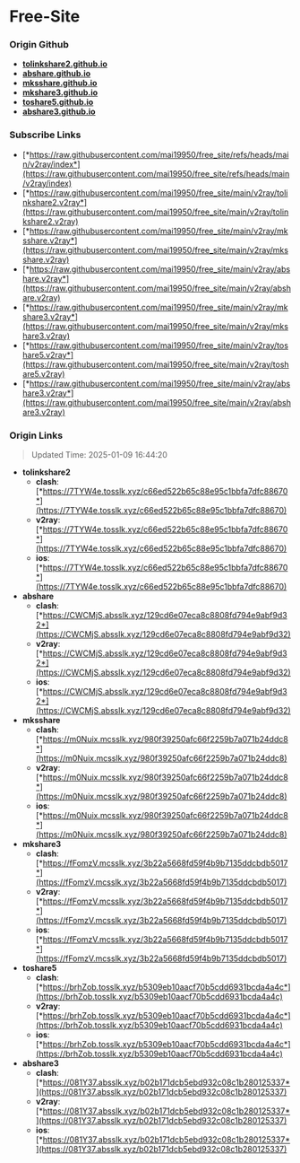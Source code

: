 # Free-Site

### Origin Github

- [**tolinkshare2.github.io**](https://github.com/tolinkshare2/tolinkshare2.github.io)
- [**abshare.github.io**](https://github.com/abshare/abshare.github.io)
- [**mksshare.github.io**](https://github.com/mksshare/mksshare.github.io)
- [**mkshare3.github.io**](https://github.com/mkshare3/mkshare3.github.io)
- [**toshare5.github.io**](https://github.com/toshare5/toshare5.github.io)
- [**abshare3.github.io**](https://github.com/abshare3/abshare3.github.io)

### Subscribe Links

- [*https://raw.githubusercontent.com/mai19950/free_site/refs/heads/main/v2ray/index*](https://raw.githubusercontent.com/mai19950/free_site/refs/heads/main/v2ray/index)
- [*https://raw.githubusercontent.com/mai19950/free_site/main/v2ray/tolinkshare2.v2ray*](https://raw.githubusercontent.com/mai19950/free_site/main/v2ray/tolinkshare2.v2ray)
- [*https://raw.githubusercontent.com/mai19950/free_site/main/v2ray/mksshare.v2ray*](https://raw.githubusercontent.com/mai19950/free_site/main/v2ray/mksshare.v2ray)
- [*https://raw.githubusercontent.com/mai19950/free_site/main/v2ray/abshare.v2ray*](https://raw.githubusercontent.com/mai19950/free_site/main/v2ray/abshare.v2ray)
- [*https://raw.githubusercontent.com/mai19950/free_site/main/v2ray/mkshare3.v2ray*](https://raw.githubusercontent.com/mai19950/free_site/main/v2ray/mkshare3.v2ray)
- [*https://raw.githubusercontent.com/mai19950/free_site/main/v2ray/toshare5.v2ray*](https://raw.githubusercontent.com/mai19950/free_site/main/v2ray/toshare5.v2ray)
- [*https://raw.githubusercontent.com/mai19950/free_site/main/v2ray/abshare3.v2ray*](https://raw.githubusercontent.com/mai19950/free_site/main/v2ray/abshare3.v2ray)

### Origin Links

> Updated Time: 2025-01-09 16:44:20

- **tolinkshare2**
  - **clash**: [*https://7TYW4e.tosslk.xyz/c66ed522b65c88e95c1bbfa7dfc88670*](https://7TYW4e.tosslk.xyz/c66ed522b65c88e95c1bbfa7dfc88670)
  - **v2ray**: [*https://7TYW4e.tosslk.xyz/c66ed522b65c88e95c1bbfa7dfc88670*](https://7TYW4e.tosslk.xyz/c66ed522b65c88e95c1bbfa7dfc88670)
  - **ios**: [*https://7TYW4e.tosslk.xyz/c66ed522b65c88e95c1bbfa7dfc88670*](https://7TYW4e.tosslk.xyz/c66ed522b65c88e95c1bbfa7dfc88670)
- **abshare**
  - **clash**: [*https://CWCMjS.absslk.xyz/129cd6e07eca8c8808fd794e9abf9d32*](https://CWCMjS.absslk.xyz/129cd6e07eca8c8808fd794e9abf9d32)
  - **v2ray**: [*https://CWCMjS.absslk.xyz/129cd6e07eca8c8808fd794e9abf9d32*](https://CWCMjS.absslk.xyz/129cd6e07eca8c8808fd794e9abf9d32)
  - **ios**: [*https://CWCMjS.absslk.xyz/129cd6e07eca8c8808fd794e9abf9d32*](https://CWCMjS.absslk.xyz/129cd6e07eca8c8808fd794e9abf9d32)
- **mksshare**
  - **clash**: [*https://m0Nuix.mcsslk.xyz/980f39250afc66f2259b7a071b24ddc8*](https://m0Nuix.mcsslk.xyz/980f39250afc66f2259b7a071b24ddc8)
  - **v2ray**: [*https://m0Nuix.mcsslk.xyz/980f39250afc66f2259b7a071b24ddc8*](https://m0Nuix.mcsslk.xyz/980f39250afc66f2259b7a071b24ddc8)
  - **ios**: [*https://m0Nuix.mcsslk.xyz/980f39250afc66f2259b7a071b24ddc8*](https://m0Nuix.mcsslk.xyz/980f39250afc66f2259b7a071b24ddc8)
- **mkshare3**
  - **clash**: [*https://fFomzV.mcsslk.xyz/3b22a5668fd59f4b9b7135ddcbdb5017*](https://fFomzV.mcsslk.xyz/3b22a5668fd59f4b9b7135ddcbdb5017)
  - **v2ray**: [*https://fFomzV.mcsslk.xyz/3b22a5668fd59f4b9b7135ddcbdb5017*](https://fFomzV.mcsslk.xyz/3b22a5668fd59f4b9b7135ddcbdb5017)
  - **ios**: [*https://fFomzV.mcsslk.xyz/3b22a5668fd59f4b9b7135ddcbdb5017*](https://fFomzV.mcsslk.xyz/3b22a5668fd59f4b9b7135ddcbdb5017)
- **toshare5**
  - **clash**: [*https://brhZob.tosslk.xyz/b5309eb10aacf70b5cdd6931bcda4a4c*](https://brhZob.tosslk.xyz/b5309eb10aacf70b5cdd6931bcda4a4c)
  - **v2ray**: [*https://brhZob.tosslk.xyz/b5309eb10aacf70b5cdd6931bcda4a4c*](https://brhZob.tosslk.xyz/b5309eb10aacf70b5cdd6931bcda4a4c)
  - **ios**: [*https://brhZob.tosslk.xyz/b5309eb10aacf70b5cdd6931bcda4a4c*](https://brhZob.tosslk.xyz/b5309eb10aacf70b5cdd6931bcda4a4c)
- **abshare3**
  - **clash**: [*https://081Y37.absslk.xyz/b02b171dcb5ebd932c08c1b280125337*](https://081Y37.absslk.xyz/b02b171dcb5ebd932c08c1b280125337)
  - **v2ray**: [*https://081Y37.absslk.xyz/b02b171dcb5ebd932c08c1b280125337*](https://081Y37.absslk.xyz/b02b171dcb5ebd932c08c1b280125337)
  - **ios**: [*https://081Y37.absslk.xyz/b02b171dcb5ebd932c08c1b280125337*](https://081Y37.absslk.xyz/b02b171dcb5ebd932c08c1b280125337)
